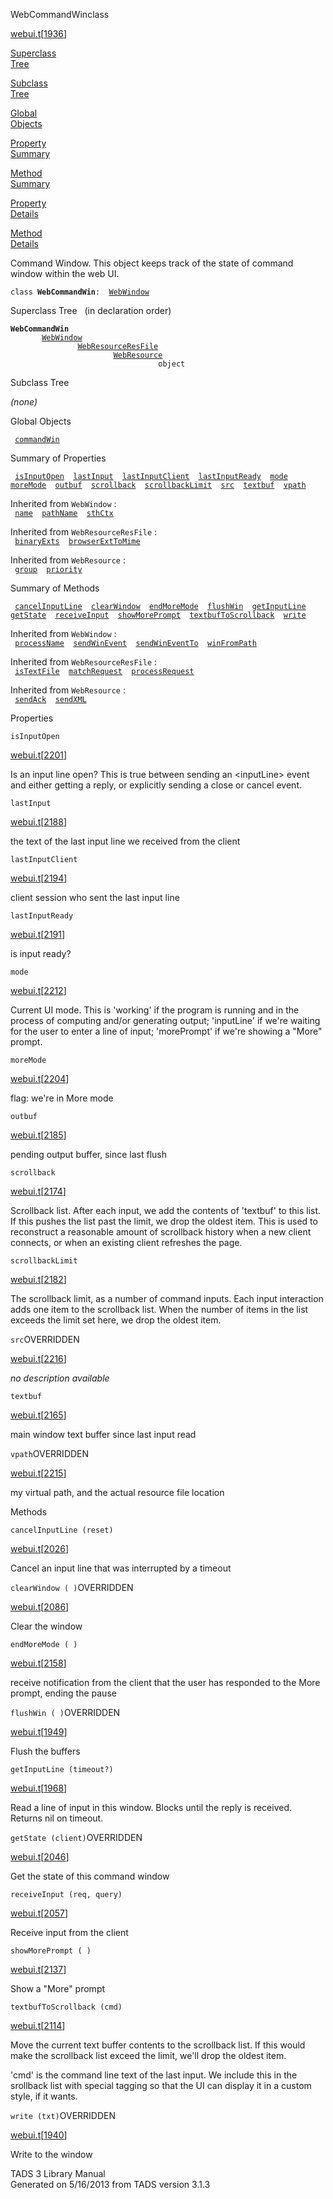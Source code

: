 <span class="title">WebCommandWin</span><span class="type">class</span>

[webui.t](../file/webui.t.html)\[[1936](../source/webui.t.html#1936)\]

[Superclass  
Tree](#_SuperClassTree_)

[Subclass  
Tree](#_SubClassTree_)

[Global  
Objects](#_ObjectSummary_)

[Property  
Summary](#_PropSummary_)

[Method  
Summary](#_MethodSummary_)

[Property  
Details](#_Properties_)

[Method  
Details](#_Methods_)

<div class="fdesc">

Command Window. This object keeps track of the state of command window
within the web UI.

`class `**`WebCommandWin`**` :   `[`WebWindow`](../object/WebWindow.html)

</div>

<span id="_SuperClassTree_"></span>

<div class="mjhd">

<span class="hdln">Superclass Tree</span>   (in declaration order)

</div>

**`WebCommandWin`**  
`         `[`WebWindow`](../object/WebWindow.html)  
`                 `[`WebResourceResFile`](../object/WebResourceResFile.html)  
`                         `[`WebResource`](../object/WebResource.html)  
`                                 object`  
<span id="_SubClassTree_"></span>

<div class="mjhd">

<span class="hdln">Subclass Tree</span>  

</div>

*(none)* <span id="_ObjectSummary_"></span>

<div class="mjhd">

<span class="hdln">Global Objects</span>  

</div>

` `[`commandWin`](../object/commandWin.html)`  `
<span id="_PropSummary_"></span>

<div class="mjhd">

<span class="hdln">Summary of Properties</span>  

</div>

` `[`isInputOpen`](#isInputOpen)`  `[`lastInput`](#lastInput)`  `[`lastInputClient`](#lastInputClient)`  `[`lastInputReady`](#lastInputReady)`  `[`mode`](#mode)`  `[`moreMode`](#moreMode)`  `[`outbuf`](#outbuf)`  `[`scrollback`](#scrollback)`  `[`scrollbackLimit`](#scrollbackLimit)`  `[`src`](#src)`  `[`textbuf`](#textbuf)`  `[`vpath`](#vpath)`  `

Inherited from `WebWindow` :  
` `[`name`](../object/WebWindow.html#name)`  `[`pathName`](../object/WebWindow.html#pathName)`  `[`sthCtx`](../object/WebWindow.html#sthCtx)`  `

Inherited from `WebResourceResFile` :  
` `[`binaryExts`](../object/WebResourceResFile.html#binaryExts)`  `[`browserExtToMime`](../object/WebResourceResFile.html#browserExtToMime)`  `

Inherited from `WebResource` :  
` `[`group`](../object/WebResource.html#group)`  `[`priority`](../object/WebResource.html#priority)`  `

<span id="_MethodSummary_"></span>

<div class="mjhd">

<span class="hdln">Summary of Methods</span>  

</div>

` `[`cancelInputLine`](#cancelInputLine)`  `[`clearWindow`](#clearWindow)`  `[`endMoreMode`](#endMoreMode)`  `[`flushWin`](#flushWin)`  `[`getInputLine`](#getInputLine)`  `[`getState`](#getState)`  `[`receiveInput`](#receiveInput)`  `[`showMorePrompt`](#showMorePrompt)`  `[`textbufToScrollback`](#textbufToScrollback)`  `[`write`](#write)`  `

Inherited from `WebWindow` :  
` `[`processName`](../object/WebWindow.html#processName)`  `[`sendWinEvent`](../object/WebWindow.html#sendWinEvent)`  `[`sendWinEventTo`](../object/WebWindow.html#sendWinEventTo)`  `[`winFromPath`](../object/WebWindow.html#winFromPath)`  `

Inherited from `WebResourceResFile` :  
` `[`isTextFile`](../object/WebResourceResFile.html#isTextFile)`  `[`matchRequest`](../object/WebResourceResFile.html#matchRequest)`  `[`processRequest`](../object/WebResourceResFile.html#processRequest)`  `

Inherited from `WebResource` :  
` `[`sendAck`](../object/WebResource.html#sendAck)`  `[`sendXML`](../object/WebResource.html#sendXML)`  `

<span id="_Properties_"></span>

<div class="mjhd">

<span class="hdln">Properties</span>  

</div>

<span id="isInputOpen"></span>

`isInputOpen`

[webui.t](../file/webui.t.html)\[[2201](../source/webui.t.html#2201)\]

<div class="desc">

Is an input line open? This is true between sending an \<inputLine\>
event and either getting a reply, or explicitly sending a close or
cancel event.

</div>

<span id="lastInput"></span>

`lastInput`

[webui.t](../file/webui.t.html)\[[2188](../source/webui.t.html#2188)\]

<div class="desc">

the text of the last input line we received from the client

</div>

<span id="lastInputClient"></span>

`lastInputClient`

[webui.t](../file/webui.t.html)\[[2194](../source/webui.t.html#2194)\]

<div class="desc">

client session who sent the last input line

</div>

<span id="lastInputReady"></span>

`lastInputReady`

[webui.t](../file/webui.t.html)\[[2191](../source/webui.t.html#2191)\]

<div class="desc">

is input ready?

</div>

<span id="mode"></span>

`mode`

[webui.t](../file/webui.t.html)\[[2212](../source/webui.t.html#2212)\]

<div class="desc">

Current UI mode. This is 'working' if the program is running and in the
process of computing and/or generating output; 'inputLine' if we're
waiting for the user to enter a line of input; 'morePrompt' if we're
showing a "More" prompt.

</div>

<span id="moreMode"></span>

`moreMode`

[webui.t](../file/webui.t.html)\[[2204](../source/webui.t.html#2204)\]

<div class="desc">

flag: we're in More mode

</div>

<span id="outbuf"></span>

`outbuf`

[webui.t](../file/webui.t.html)\[[2185](../source/webui.t.html#2185)\]

<div class="desc">

pending output buffer, since last flush

</div>

<span id="scrollback"></span>

`scrollback`

[webui.t](../file/webui.t.html)\[[2174](../source/webui.t.html#2174)\]

<div class="desc">

Scrollback list. After each input, we add the contents of 'textbuf' to
this list. If this pushes the list past the limit, we drop the oldest
item. This is used to reconstruct a reasonable amount of scrollback
history when a new client connects, or when an existing client refreshes
the page.

</div>

<span id="scrollbackLimit"></span>

`scrollbackLimit`

[webui.t](../file/webui.t.html)\[[2182](../source/webui.t.html#2182)\]

<div class="desc">

The scrollback limit, as a number of command inputs. Each input
interaction adds one item to the scrollback list. When the number of
items in the list exceeds the limit set here, we drop the oldest item.

</div>

<span id="src"></span>

`src`<span class="rem">OVERRIDDEN</span>

[webui.t](../file/webui.t.html)\[[2216](../source/webui.t.html#2216)\]

<div class="desc">

*no description available*

</div>

<span id="textbuf"></span>

`textbuf`

[webui.t](../file/webui.t.html)\[[2165](../source/webui.t.html#2165)\]

<div class="desc">

main window text buffer since last input read

</div>

<span id="vpath"></span>

`vpath`<span class="rem">OVERRIDDEN</span>

[webui.t](../file/webui.t.html)\[[2215](../source/webui.t.html#2215)\]

<div class="desc">

my virtual path, and the actual resource file location

</div>

<span id="_Methods_"></span>

<div class="mjhd">

<span class="hdln">Methods</span>  

</div>

<span id="cancelInputLine"></span>

`cancelInputLine (reset)`

[webui.t](../file/webui.t.html)\[[2026](../source/webui.t.html#2026)\]

<div class="desc">

Cancel an input line that was interrupted by a timeout

</div>

<span id="clearWindow"></span>

`clearWindow ( )`<span class="rem">OVERRIDDEN</span>

[webui.t](../file/webui.t.html)\[[2086](../source/webui.t.html#2086)\]

<div class="desc">

Clear the window

</div>

<span id="endMoreMode"></span>

`endMoreMode ( )`

[webui.t](../file/webui.t.html)\[[2158](../source/webui.t.html#2158)\]

<div class="desc">

receive notification from the client that the user has responded to the
More prompt, ending the pause

</div>

<span id="flushWin"></span>

`flushWin ( )`<span class="rem">OVERRIDDEN</span>

[webui.t](../file/webui.t.html)\[[1949](../source/webui.t.html#1949)\]

<div class="desc">

Flush the buffers

</div>

<span id="getInputLine"></span>

`getInputLine (timeout?)`

[webui.t](../file/webui.t.html)\[[1968](../source/webui.t.html#1968)\]

<div class="desc">

Read a line of input in this window. Blocks until the reply is received.
Returns nil on timeout.

</div>

<span id="getState"></span>

`getState (client)`<span class="rem">OVERRIDDEN</span>

[webui.t](../file/webui.t.html)\[[2046](../source/webui.t.html#2046)\]

<div class="desc">

Get the state of this command window

</div>

<span id="receiveInput"></span>

`receiveInput (req, query)`

[webui.t](../file/webui.t.html)\[[2057](../source/webui.t.html#2057)\]

<div class="desc">

Receive input from the client

</div>

<span id="showMorePrompt"></span>

`showMorePrompt ( )`

[webui.t](../file/webui.t.html)\[[2137](../source/webui.t.html#2137)\]

<div class="desc">

Show a "More" prompt

</div>

<span id="textbufToScrollback"></span>

`textbufToScrollback (cmd)`

[webui.t](../file/webui.t.html)\[[2114](../source/webui.t.html#2114)\]

<div class="desc">

Move the current text buffer contents to the scrollback list. If this
would make the scrollback list exceed the limit, we'll drop the oldest
item.

'cmd' is the command line text of the last input. We include this in the
srollback list with special tagging so that the UI can display it in a
custom style, if it wants.

</div>

<span id="write"></span>

`write (txt)`<span class="rem">OVERRIDDEN</span>

[webui.t](../file/webui.t.html)\[[1940](../source/webui.t.html#1940)\]

<div class="desc">

Write to the window

</div>

<div class="ftr">

TADS 3 Library Manual  
Generated on 5/16/2013 from TADS version 3.1.3

</div>
